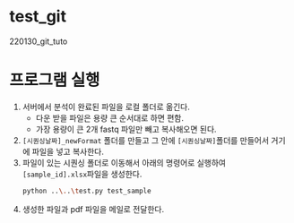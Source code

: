 # test_git
220130_git_tuto
# 프로그램 실행
1. 서버에서 분석이 완료된 파일을 로컬 폴더로 옮긴다.
	- 다운 받을 파일은 용량 큰 순서대로 하면 편함.
	- 가장 용량이 큰 2개 fastq 파일만 빼고 복사해오면 된다.
2. `[시퀀싱날짜]_newFormat` 폴더를 만들고 그 안에 `[시퀀싱날짜]`폴더를 만들어서 거기에 파일을 넣고 복사한다.
3. 파일이 있는 시퀀싱 폴더로 이동해서 아래의 명령어로 실행하여 `[sample_id].xlsx`파일을 생성한다.
	```bash
	python ..\..\test.py test_sample
	```
4. 생성한 파일과 pdf 파일을 메일로 전달한다.
